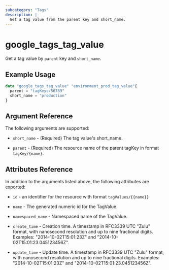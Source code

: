 ```yaml
---
subcategory: "Tags"
description: |-
  Get a tag value from the parent key and short_name.
---
```


# google_tags_tag_value

Get a tag value by `parent` key and `short_name`.

## Example Usage

```tf
data "google_tags_tag_value" "environment_prod_tag_value"{
  parent = "tagKeys/56789"
  short_name = "production"
}
```

## Argument Reference

The following arguments are supported:

* `short_name` - (Required) The tag value's short_name.

* `parent` - (Required) The resource name of the parent tagKey in format `tagKey/{name}`.

## Attributes Reference

In addition to the arguments listed above, the following attributes are exported:

* `id` - an identifier for the resource with format `tagValues/{{name}}`

* `name` -
  The generated numeric id for the TagValue.

* `namespaced_name` -
  Namespaced name of the TagValue.

* `create_time` -
  Creation time.
  A timestamp in RFC3339 UTC "Zulu" format, with nanosecond resolution and up to nine fractional digits. Examples: "2014-10-02T15:01:23Z" and "2014-10-02T15:01:23.045123456Z".

* `update_time` -
  Update time.
  A timestamp in RFC3339 UTC "Zulu" format, with nanosecond resolution and up to nine fractional digits. Examples: "2014-10-02T15:01:23Z" and "2014-10-02T15:01:23.045123456Z".
